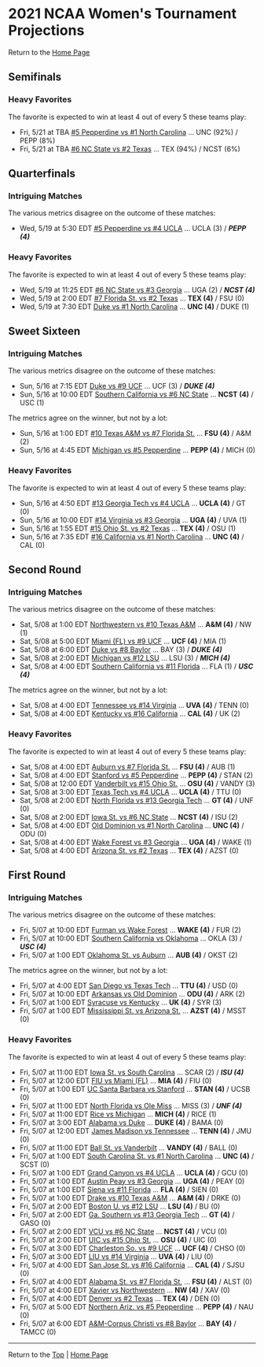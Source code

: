<a name="top"></a>  
# 2021 NCAA Women's Tournament Projections

Return to the [Home Page](../../index.md)

## Semifinals

### Heavy Favorites

The favorite is expected to win at least 4 out of every 5 these teams play:

- Fri, 5/21 at       TBA	[#5 Pepperdine vs #1 North Carolina](./matches/R5_1-10_PEPP_vs_UNC.md) ... UNC (92%) / PEPP (8%)
- Fri, 5/21 at       TBA	[#6 NC State vs #2 Texas](./matches/R5_11-20_NCST_vs_TEX.md) ... TEX (94%) / NCST (6%)
## Quarterfinals

### Intriguing Matches

The various metrics disagree on the outcome of these matches:

- Wed, 5/19 at  5:30 EDT	[#5 Pepperdine vs #4 UCLA](./matches/R4_9-16_PEPP_vs_UCLA.md) ... UCLA (3) / <b><i>PEPP (4)</i></b>

### Heavy Favorites

The favorite is expected to win at least 4 out of every 5 these teams play:

- Wed, 5/19 at 11:25 EDT	[#6 NC State vs #3 Georgia](./matches/R4_17-24_NCST_vs_UGA.md) ... UGA (2) / <b><i>NCST (4)</i></b>
- Wed, 5/19 at  2:00 EDT	[#7 Florida St. vs #2 Texas](./matches/R4_25-32_FSU_vs_TEX.md) ... <b>TEX (4)</b> / FSU (0)
- Wed, 5/19 at  7:30 EDT	[Duke vs #1 North Carolina](./matches/R4_1-8_DUKE_vs_UNC.md) ... <b>UNC (4)</b> / DUKE (1)
## Sweet Sixteen

### Intriguing Matches

The various metrics disagree on the outcome of these matches:

- Sun, 5/16 at  7:15 EDT	[Duke vs #9 UCF](./matches/R3_7-12_DUKE_vs_UCF.md) ... UCF (3) / <b><i>DUKE (4)</i></b>
- Sun, 5/16 at 10:00 EDT	[Southern California vs #6 NC State](./matches/R3_31-36_USC_vs_NCST.md) ... <b>NCST (4)</b> / USC (1)

The metrics agree on the winner, but not by a lot:

- Sun, 5/16 at  1:00 EDT	[#10 Texas A&M vs #7 Florida St.](./matches/R3_37-42_AM_vs_FSU.md) ... <b>FSU (4)</b> / A&M (2)
- Sun, 5/16 at  4:45 EDT	[Michigan vs #5 Pepperdine](./matches/R3_13-18_MICH_vs_PEPP.md) ... <b>PEPP (4)</b> / MICH (0)

### Heavy Favorites

The favorite is expected to win at least 4 out of every 5 these teams play:

- Sun, 5/16 at  4:50 EDT	[#13 Georgia Tech vs #4 UCLA](./matches/R3_19-24_GT_vs_UCLA.md) ... <b>UCLA (4)</b> / GT (0)
- Sun, 5/16 at 10:00 EDT	[#14 Virginia vs #3 Georgia](./matches/R3_25-30_UVA_vs_UGA.md) ... <b>UGA (4)</b> / UVA (1)
- Sun, 5/16 at  1:55 EDT	[#15 Ohio St. vs #2 Texas](./matches/R3_43-48_OSU_vs_TEX.md) ... <b>TEX (4)</b> / OSU (1)
- Sun, 5/16 at  7:35 EDT	[#16 California vs #1 North Carolina](./matches/R3_1-6_CAL_vs_UNC.md) ... <b>UNC (4)</b> / CAL (0)
## Second Round

### Intriguing Matches

The various metrics disagree on the outcome of these matches:

- Sat, 5/08 at  1:00 EDT	[Northwestern vs #10 Texas A&M](./matches/R2_53-56_NW_vs_AM.md) ... <b>A&M (4)</b> / NW (1)
- Sat, 5/08 at  5:00 EDT	[Miami (FL) vs #9 UCF](./matches/R2_9-12_MIA_vs_UCF.md) ... <b>UCF (4)</b> / MIA (1)
- Sat, 5/08 at  6:00 EDT	[Duke vs #8 Baylor](./matches/R2_13-16_DUKE_vs_BAY.md) ... BAY (3) / <b><i>DUKE (4)</i></b>
- Sat, 5/08 at  2:00 EDT	[Michigan vs #12 LSU](./matches/R2_21-24_MICH_vs_LSU.md) ... LSU (3) / <b><i>MICH (4)</i></b>
- Sat, 5/08 at  4:00 EDT	[Southern California vs #11 Florida](./matches/R2_41-44_USC_vs_FLA.md) ... FLA (1) / <b><i>USC (4)</i></b>

The metrics agree on the winner, but not by a lot:

- Sat, 5/08 at  4:00 EDT	[Tennessee vs #14 Virginia](./matches/R2_37-40_TENN_vs_UVA.md) ... <b>UVA (4)</b> / TENN (0)
- Sat, 5/08 at  4:00 EDT	[Kentucky vs #16 California](./matches/R2_5-8_UK_vs_CAL.md) ... <b>CAL (4)</b> / UK (2)

### Heavy Favorites

The favorite is expected to win at least 4 out of every 5 these teams play:

- Sat, 5/08 at  4:00 EDT	[Auburn vs #7 Florida St.](./matches/R2_49-52_AUB_vs_FSU.md) ... <b>FSU (4)</b> / AUB (1)
- Sat, 5/08 at  4:00 EDT	[Stanford vs #5 Pepperdine](./matches/R2_17-20_STAN_vs_PEPP.md) ... <b>PEPP (4)</b> / STAN (2)
- Sat, 5/08 at 12:00 EDT	[Vanderbilt vs #15 Ohio St.](./matches/R2_57-60_VANDY_vs_OSU.md) ... <b>OSU (4)</b> / VANDY (3)
- Sat, 5/08 at  3:00 EDT	[Texas Tech vs #4 UCLA](./matches/R2_29-32_TTU_vs_UCLA.md) ... <b>UCLA (4)</b> / TTU (0)
- Sat, 5/08 at  2:00 EDT	[North Florida vs #13 Georgia Tech](./matches/R2_25-28_UNF_vs_GT.md) ... <b>GT (4)</b> / UNF (0)
- Sat, 5/08 at  2:00 EDT	[Iowa St. vs #6 NC State](./matches/R2_45-48_ISU_vs_NCST.md) ... <b>NCST (4)</b> / ISU (2)
- Sat, 5/08 at  4:00 EDT	[Old Dominion vs #1 North Carolina](./matches/R2_1-4_ODU_vs_UNC.md) ... <b>UNC (4)</b> / ODU (0)
- Sat, 5/08 at  4:00 EDT	[Wake Forest vs #3 Georgia](./matches/R2_33-36_WAKE_vs_UGA.md) ... <b>UGA (4)</b> / WAKE (1)
- Sat, 5/08 at  4:00 EDT	[Arizona St. vs #2 Texas](./matches/R2_61-64_AZST_vs_TEX.md) ... <b>TEX (4)</b> / AZST (0)
## First Round

### Intriguing Matches

The various metrics disagree on the outcome of these matches:

- Fri, 5/07 at 10:00 EDT	[Furman vs Wake Forest](./matches/R1_35-36_FUR_vs_WAKE.md) ... <b>WAKE (4)</b> / FUR (2)
- Fri, 5/07 at 10:00 EDT	[Southern California vs Oklahoma](./matches/R1_43-44_USC_vs_OKLA.md) ... OKLA (3) / <b><i>USC (4)</i></b>
- Fri, 5/07 at  1:00 EDT	[Oklahoma St. vs Auburn](./matches/R1_51-52_OKST_vs_AUB.md) ... <b>AUB (4)</b> / OKST (2)

The metrics agree on the winner, but not by a lot:

- Fri, 5/07 at  4:00 EDT	[San Diego vs Texas Tech](./matches/R1_29-30_USD_vs_TTU.md) ... <b>TTU (4)</b> / USD (0)
- Fri, 5/07 at 10:00 EDT	[Arkansas vs Old Dominion](./matches/R1_3-4_ARK_vs_ODU.md) ... <b>ODU (4)</b> / ARK (2)
- Fri, 5/07 at  1:00 EDT	[Syracuse vs Kentucky](./matches/R1_5-6_SYR_vs_UK.md) ... <b>UK (4)</b> / SYR (3)
- Fri, 5/07 at  1:00 EDT	[Mississippi St. vs Arizona St.](./matches/R1_61-62_MSST_vs_AZST.md) ... <b>AZST (4)</b> / MSST (0)

### Heavy Favorites

The favorite is expected to win at least 4 out of every 5 these teams play:

- Fri, 5/07 at 11:00 EDT	[Iowa St. vs South Carolina](./matches/R1_45-46_ISU_vs_SCAR.md) ... SCAR (2) / <b><i>ISU (4)</i></b>
- Fri, 5/07 at 12:00 EDT	[FIU vs Miami (FL)](./matches/R1_11-12_FIU_vs_MIA.md) ... <b>MIA (4)</b> / FIU (0)
- Fri, 5/07 at  1:00 EDT	[UC Santa Barbara vs Stanford](./matches/R1_19-20_UCSB_vs_STAN.md) ... <b>STAN (4)</b> / UCSB (0)
- Fri, 5/07 at 11:00 EDT	[North Florida vs Ole Miss](./matches/R1_27-28_UNF_vs_MISS.md) ... MISS (3) / <b><i>UNF (4)</i></b>
- Fri, 5/07 at 11:00 EDT	[Rice vs Michigan](./matches/R1_21-22_RICE_vs_MICH.md) ... <b>MICH (4)</b> / RICE (1)
- Fri, 5/07 at  3:00 EDT	[Alabama vs Duke](./matches/R1_13-14_BAMA_vs_DUKE.md) ... <b>DUKE (4)</b> / BAMA (0)
- Fri, 5/07 at 12:00 EDT	[James Madison vs Tennessee](./matches/R1_37-38_JMU_vs_TENN.md) ... <b>TENN (4)</b> / JMU (0)
- Fri, 5/07 at 11:00 EDT	[Ball St. vs Vanderbilt](./matches/R1_59-60_BALL_vs_VANDY.md) ... <b>VANDY (4)</b> / BALL (0)
- Fri, 5/07 at  1:00 EDT	[South Carolina St. vs #1 North Carolina](./matches/R1_1-2_SCST_vs_UNC.md) ... <b>UNC (4)</b> / SCST (0)
- Fri, 5/07 at  1:00 EDT	[Grand Canyon vs #4 UCLA](./matches/R1_31-32_GCU_vs_UCLA.md) ... <b>UCLA (4)</b> / GCU (0)
- Fri, 5/07 at  1:00 EDT	[Austin Peay vs #3 Georgia](./matches/R1_33-34_PEAY_vs_UGA.md) ... <b>UGA (4)</b> / PEAY (0)
- Fri, 5/07 at  1:00 EDT	[Siena vs #11 Florida](./matches/R1_41-42_SIEN_vs_FLA.md) ... <b>FLA (4)</b> / SIEN (0)
- Fri, 5/07 at  1:00 EDT	[Drake vs #10 Texas A&M](./matches/R1_55-56_DRKE_vs_AM.md) ... <b>A&M (4)</b> / DRKE (0)
- Fri, 5/07 at  2:00 EDT	[Boston U. vs #12 LSU](./matches/R1_23-24_BU_vs_LSU.md) ... <b>LSU (4)</b> / BU (0)
- Fri, 5/07 at  2:00 EDT	[Ga. Southern vs #13 Georgia Tech](./matches/R1_25-26_GASO_vs_GT.md) ... <b>GT (4)</b> / GASO (0)
- Fri, 5/07 at  2:00 EDT	[VCU vs #6 NC State](./matches/R1_47-48_VCU_vs_NCST.md) ... <b>NCST (4)</b> / VCU (0)
- Fri, 5/07 at  2:00 EDT	[UIC vs #15 Ohio St.](./matches/R1_57-58_UIC_vs_OSU.md) ... <b>OSU (4)</b> / UIC (0)
- Fri, 5/07 at  3:00 EDT	[Charleston So. vs #9 UCF](./matches/R1_9-10_CHSO_vs_UCF.md) ... <b>UCF (4)</b> / CHSO (0)
- Fri, 5/07 at  3:00 EDT	[LIU vs #14 Virginia](./matches/R1_39-40_LIU_vs_UVA.md) ... <b>UVA (4)</b> / LIU (0)
- Fri, 5/07 at  4:00 EDT	[San Jose St. vs #16 California](./matches/R1_7-8_SJSU_vs_CAL.md) ... <b>CAL (4)</b> / SJSU (0)
- Fri, 5/07 at  4:00 EDT	[Alabama St. vs #7 Florida St.](./matches/R1_49-50_ALST_vs_FSU.md) ... <b>FSU (4)</b> / ALST (0)
- Fri, 5/07 at  4:00 EDT	[Xavier vs Northwestern](./matches/R1_53-54_XAV_vs_NW.md) ... <b>NW (4)</b> / XAV (0)
- Fri, 5/07 at  4:00 EDT	[Denver vs #2 Texas](./matches/R1_63-64_DEN_vs_TEX.md) ... <b>TEX (4)</b> / DEN (0)
- Fri, 5/07 at  5:00 EDT	[Northern Ariz. vs #5 Pepperdine](./matches/R1_17-18_NAU_vs_PEPP.md) ... <b>PEPP (4)</b> / NAU (0)
- Fri, 5/07 at  6:00 EDT	[A&M-Corpus Christi vs #8 Baylor](./matches/R1_15-16_TAMCC_vs_BAY.md) ... <b>BAY (4)</b> / TAMCC (0)
  
------
Return to the [Top](#top) &#124; [Home Page](../../index.md)
